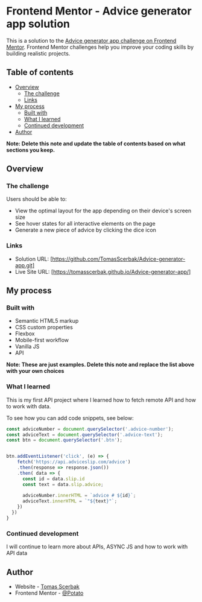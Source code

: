 # Frontend Mentor - Advice generator app solution

This is a solution to the [Advice generator app challenge on Frontend Mentor](https://www.frontendmentor.io/challenges/advice-generator-app-QdUG-13db). Frontend Mentor challenges help you improve your coding skills by building realistic projects.

## Table of contents

- [Overview](#overview)
  - [The challenge](#the-challenge)
  - [Links](#links)
- [My process](#my-process)
  - [Built with](#built-with)
  - [What I learned](#what-i-learned)
  - [Continued development](#continued-development)
- [Author](#author)

**Note: Delete this note and update the table of contents based on what sections you keep.**

## Overview

### The challenge

Users should be able to:

- View the optimal layout for the app depending on their device's screen size
- See hover states for all interactive elements on the page
- Generate a new piece of advice by clicking the dice icon

### Links

- Solution URL: [https://github.com/TomasScerbak/Advice-generator-app.git]
- Live Site URL: [https://tomasscerbak.github.io/Advice-generator-app/]

## My process

### Built with

- Semantic HTML5 markup
- CSS custom properties
- Flexbox
- Mobile-first workflow
- Vanilla JS
- API

**Note: These are just examples. Delete this note and replace the list above with your own choices**

### What I learned

This is my first API project where I learned how to fetch remote API and how to work with data.

To see how you can add code snippets, see below:

```js
const adviceNumber = document.querySelector('.advice-number');
const adviceText = document.querySelector('.advice-text');
const btn = document.querySelector('.btn');


btn.addEventListener('click', (e) => {
    fetch('https://api.adviceslip.com/advice')
    .then(response => response.json())
    .then( data => {
      const id = data.slip.id
      const text = data.slip.advice;
  
      adviceNumber.innerHTML = `advice # ${id}`;
      adviceText.innerHTML = `"${text}"`;
    })
  })
}
```

### Continued development

I will continue to learn more about APIs, ASYNC JS and how to work with API data

## Author

- Website - [Tomas Scerbak](https://tomasscerbak.github.io/tomas-scerbak-portfolio/)
- Frontend Mentor - [@Potato](https://www.frontendmentor.io/profile/TomasScerbak)

